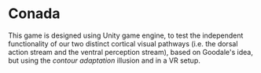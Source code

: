 # Conada

This game is designed using Unity game engine, to test the independent functionality of our two distinct cortical visual pathways (i.e. the dorsal action stream and the ventral perception stream), based on Goodale's idea, but using the *contour adaptation* illusion and in a VR setup.
